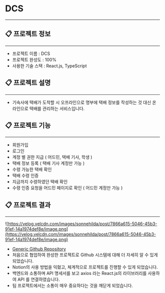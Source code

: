 # DCS

---

## 📋 프로젝트 정보

---

- 프로젝트 이름 : DCS
- 프로젝트 완성도 : 100%
- 사용한 기술 스택 : React.js, TypeScript

## 📋 프로젝트 설명

---

- 기숙사에 택배가 도착할 시 오프라인으로 명부에 택배 정보를 작성하는 것 대신 온라인으로 택배를 관리하는 서비스입니다.

## 📋 프로젝트 기능

---

- 회원가입
- 로그인
- 계정 별 권한 지급 ( 어드민, 택배 기사, 학생 )
- 택배 정보 등록 ( 택배 기사 계정만 가능 )
- 수령 가능한 택배 확인
- 택배 수령 인증
- 지금까지 수령하였던 택배 확인
- 수령 인증 요청을 어드민 페이지로 확인 ( 어드민 계정만 가능 )

## 📋 프로젝트 결과

---

![https://velog.velcdn.com/images/sonnehilda/post/7866a615-5046-45b3-91ef-14a1974def8e/image.png](https://velog.velcdn.com/images/sonnehilda/post/7866a615-5046-45b3-91ef-14a1974def8e/image.png)

- [Generic Github Repository](https://github.com/DSM-DCS)
- 처음으로 협업하여 완성한 프로젝트로 Github 시스템에 대해 더 자세히 알 수 있게 되었습니다.
- Notion의 사용 방법을 익혔고, 체계적으로 프로젝트를 진행할 수 있게 되었습니다.
- 백엔드와 소통하며 API 명세서를 보고 axios 라는 React.js의 라이브러리를 사용하여 API 를 연결하였습니다.
- 팀 프로젝트에서는 소통이 매우 중요하다는 것을 깨닫게 되었습니다.